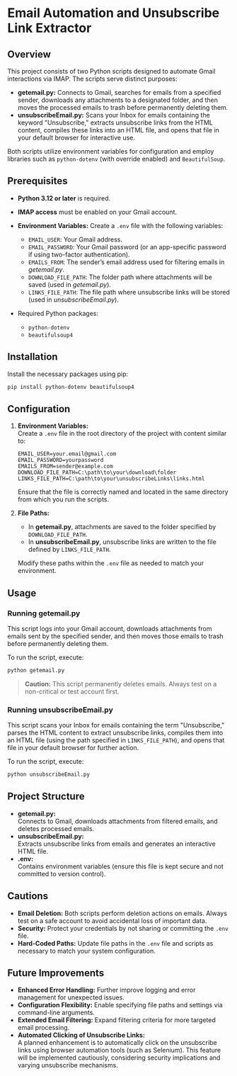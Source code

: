 # Email Automation and Unsubscribe Link Extractor

## Overview
This project consists of two Python scripts designed to automate Gmail interactions via IMAP. The scripts serve distinct purposes:

- **getemail.py:** Connects to Gmail, searches for emails from a specified sender, downloads any attachments to a designated folder, and then moves the processed emails to trash before permanently deleting them.
- **unsubscribeEmail.py:** Scans your Inbox for emails containing the keyword "Unsubscribe," extracts unsubscribe links from the HTML content, compiles these links into an HTML file, and opens that file in your default browser for interactive use.

Both scripts utilize environment variables for configuration and employ libraries such as `python-dotenv` (with override enabled) and `BeautifulSoup`.

## Prerequisites
- **Python 3.12 or later** is required.
- **IMAP access** must be enabled on your Gmail account.
- **Environment Variables:** Create a `.env` file with the following variables:
  - `EMAIL_USER`: Your Gmail address.
  - `EMAIL_PASSWORD`: Your Gmail password (or an app-specific password if using two-factor authentication).
  - `EMAILS_FROM`: The sender’s email address used for filtering emails in *getemail.py*.
  - `DOWNLOAD_FILE_PATH`: The folder path where attachments will be saved (used in *getemail.py*).
  - `LINKS_FILE_PATH`: The file path where unsubscribe links will be stored (used in *unsubscribeEmail.py*).

- Required Python packages:
  - `python-dotenv`
  - `beautifulsoup4`

## Installation
Install the necessary packages using pip:
```bash
pip install python-dotenv beautifulsoup4
```

## Configuration
1. **Environment Variables:**  
   Create a `.env` file in the root directory of the project with content similar to:
   ```
   EMAIL_USER=your.email@gmail.com
   EMAIL_PASSWORD=yourpassword
   EMAILS_FROM=sender@example.com
   DOWNLOAD_FILE_PATH=C:\path\to\your\download\folder
   LINKS_FILE_PATH=C:\path\to\your\unsubscribeLinks\links.html
   ```
   Ensure that the file is correctly named and located in the same directory from which you run the scripts.

2. **File Paths:**  
   - In **getemail.py**, attachments are saved to the folder specified by `DOWNLOAD_FILE_PATH`.
   - In **unsubscribeEmail.py**, unsubscribe links are written to the file defined by `LINKS_FILE_PATH`.
     
   Modify these paths within the `.env` file as needed to match your environment.

## Usage

### Running getemail.py
This script logs into your Gmail account, downloads attachments from emails sent by the specified sender, and then moves those emails to trash before permanently deleting them.

To run the script, execute:
```bash
python getemail.py
```
> **Caution:** This script permanently deletes emails. Always test on a non-critical or test account first.

### Running unsubscribeEmail.py
This script scans your Inbox for emails containing the term "Unsubscribe," parses the HTML content to extract unsubscribe links, compiles them into an HTML file (using the path specified in `LINKS_FILE_PATH`), and opens that file in your default browser for further action.

To run the script, execute:
```bash
python unsubscribeEmail.py
```

## Project Structure
- **getemail.py:**  
  Connects to Gmail, downloads attachments from filtered emails, and deletes processed emails.
- **unsubscribeEmail.py:**  
  Extracts unsubscribe links from emails and generates an interactive HTML file.
- **.env:**  
  Contains environment variables (ensure this file is kept secure and not committed to version control).

## Cautions
- **Email Deletion:** Both scripts perform deletion actions on emails. Always test on a safe account to avoid accidental loss of important data.
- **Security:** Protect your credentials by not sharing or committing the `.env` file.
- **Hard-Coded Paths:** Update file paths in the `.env` file and scripts as necessary to match your system configuration.

## Future Improvements
- **Enhanced Error Handling:** Further improve logging and error management for unexpected issues.
- **Configuration Flexibility:** Enable specifying file paths and settings via command-line arguments.
- **Extended Email Filtering:** Expand filtering criteria for more targeted email processing.
- **Automated Clicking of Unsubscribe Links:**  
  A planned enhancement is to automatically click on the unsubscribe links using browser automation tools (such as Selenium). This feature will be implemented cautiously, considering security implications and varying unsubscribe mechanisms.